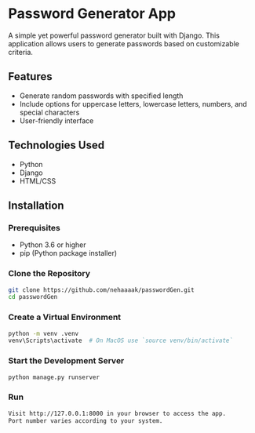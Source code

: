 # Password Generator App

A simple yet powerful password generator built with Django. This application allows users to generate passwords based on customizable criteria.

## Features

- Generate random passwords with specified length
- Include options for uppercase letters, lowercase letters, numbers, and special characters
- User-friendly interface

## Technologies Used

- Python
- Django
- HTML/CSS

## Installation

### Prerequisites

- Python 3.6 or higher
- pip (Python package installer)

### Clone the Repository

```bash
git clone https://github.com/nehaaaak/passwordGen.git
cd passwordGen
```

### Create a Virtual Environment

```bash
python -m venv .venv
venv\Scripts\activate  # On MacOS use `source venv/bin/activate`
```

### Start the Development Server

```bash
python manage.py runserver
```

### Run

```bash
Visit http://127.0.0.1:8000 in your browser to access the app.
Port number varies according to your system.
```
